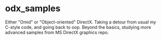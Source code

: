 # odx_samples
Either "Omid" or "Object-oriented" DirectX. Taking a detour from usual my C-style code, and going back to oop. Beyond the basics, studying more advanced samples from MS DirectX graphics repo.
